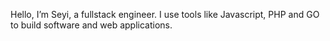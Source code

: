Hello, I’m Seyi, a fullstack engineer. I use tools like Javascript, PHP and GO to build software and web applications.
